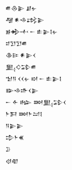 <div class='block'>
<div class='line'>𒌑𒁲𒉌 𒋗𒉡</div>
<div class='line'>𒆷 𒀭𒈾𒃶𒉌</div>
<div class='line'>𒂊𒄈𒋾 𒀸 𒉺𒉌𒋙𒉡</div>
<div class='line'>𒄑𒋛𒋛𒌑</div>
<div class='line'>𒆠𒄿 𒀭𒉌𒌋</div>
<div class='line'>𒅅𒄭𒁉𒌑</div>
<div class='line'>𒈠𒀀 𒌋𒌋𒉡 𒊭 𒀸 𒉺𒉌𒋙</div>
<div class='line'>𒅔𒈾𒈥𒌋𒉌</div>
<div class='line'>𒀸 𒅆 𒈗 𒇷𒅅𒁉𒌋</div>
<div class='line'>𒈨𒁕 𒇷𒈨𒁺𒋙</div>
<div class='line'>𒀀𒉌𒉌</div>
<div class='line'>𒄠𒈨𒌍</div>
<div class='line'>𒊒</div>
<div class='line'>𒋼𒊏</div>
</div>